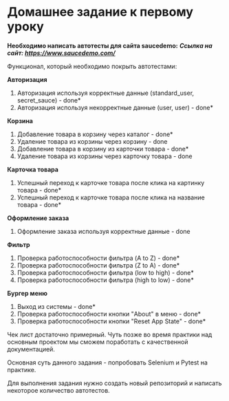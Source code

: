 # Домашнее задание к первому уроку

**Необходимо написать автотесты для сайта saucedemo:**
***Ссылка на сайт: https://www.saucedemo.com/***

Функционал, который необходимо покрыть автотестами: 

**Авторизация**
1. Авторизация используя корректные данные (standard_user, secret_sauce) - done*
2. Авторизация используя некорректные данные (user, user) - done*

**Корзина**
1. Добавление товара в корзину через каталог - done*
2. Удаление товара из корзины через корзину - done
3. Добавление товара в корзину из карточки товара - done*
4. Удаление товара из корзины через карточку товара - done

**Карточка товара**
1. Успешный переход к карточке товара после клика на картинку товара - done*
2. Успешный переход к карточке товара после клика на название товара - done*

**Оформление заказа**
1. Оформление заказа используя корректные данные - done

**Фильтр**
1. Проверка работоспособности фильтра (A to Z) - done*
2. Проверка работоспособности фильтра (Z to A) - done*
3. Проверка работоспособности фильтра (low to high) - done*
4. Проверка работоспособности фильтра (high to low) - done*

**Бургер меню** 
1. Выход из системы - done*
2. Проверка работоспособности кнопки "About" в меню - done*
3. Проверка работоспособности кнопки "Reset App State" - done*



Чек лист достаточно примерный. Чуть позже во время практики над основным проектом мы сможем поработать с качественной документацией. 

Основная суть данного задания - попробовать Selenium и Pytest на практике. 

Для выполнения задания нужно создать новый репозиторий и написать некоторое количество автотестов. 